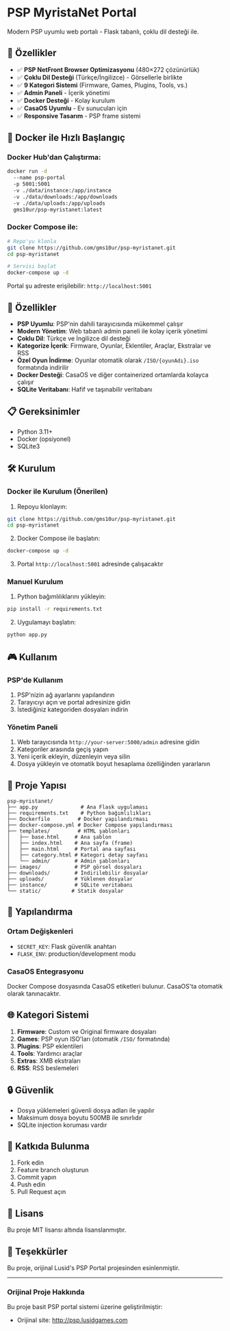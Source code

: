 # PSP MyristaNet Portal

Modern PSP uyumlu web portalı - Flask tabanlı, çoklu dil desteği ile.

## 🚀 Özellikler

- ✅ **PSP NetFront Browser Optimizasyonu** (480×272 çözünürlük)
- ✅ **Çoklu Dil Desteği** (Türkçe/İngilizce) - Görsellerle birlikte
- ✅ **9 Kategori Sistemi** (Firmware, Games, Plugins, Tools, vs.)
- ✅ **Admin Paneli** - İçerik yönetimi
- ✅ **Docker Desteği** - Kolay kurulum
- ✅ **CasaOS Uyumlu** - Ev sunucuları için
- ✅ **Responsive Tasarım** - PSP frame sistemi

## 🐳 Docker ile Hızlı Başlangıç

### Docker Hub'dan Çalıştırma:

```bash
docker run -d
  --name psp-portal
  -p 5001:5001
  -v ./data/instance:/app/instance
  -v ./data/downloads:/app/downloads
  -v ./data/uploads:/app/uploads
  gms10ur/psp-myristanet:latest
```

### Docker Compose ile:

```bash
# Repo'yu klonla
git clone https://github.com/gms10ur/psp-myristanet.git
cd psp-myristanet

# Servisi başlat
docker-compose up -d
```

Portal şu adreste erişilebilir: `http://localhost:5001`

## 🚀 Özellikler

- **PSP Uyumlu**: PSP'nin dahili tarayıcısında mükemmel çalışır
- **Modern Yönetim**: Web tabanlı admin paneli ile kolay içerik yönetimi
- **Çoklu Dil**: Türkçe ve İngilizce dil desteği
- **Kategorize İçerik**: Firmware, Oyunlar, Eklentiler, Araçlar, Ekstralar ve RSS
- **Özel Oyun İndirme**: Oyunlar otomatik olarak `/ISO/{oyunAdı}.iso` formatında indirilir
- **Docker Desteği**: CasaOS ve diğer containerized ortamlarda kolayca çalışır
- **SQLite Veritabanı**: Hafif ve taşınabilir veritabanı

## 📋 Gereksinimler

- Python 3.11+
- Docker (opsiyonel)
- SQLite3

## 🛠️ Kurulum

### Docker ile Kurulum (Önerilen)

1. Repoyu klonlayın:

```bash
git clone https://github.com/gms10ur/psp-myristanet.git
cd psp-myristanet
```

2. Docker Compose ile başlatın:

```bash
docker-compose up -d
```

3. Portal `http://localhost:5001` adresinde çalışacaktır

### Manuel Kurulum

1. Python bağımlılıklarını yükleyin:

```bash
pip install -r requirements.txt
```

2. Uygulamayı başlatın:

```bash
python app.py
```

## 🎮 Kullanım

### PSP'de Kullanım

1. PSP'nizin ağ ayarlarını yapılandırın
2. Tarayıcıyı açın ve portal adresinize gidin
3. İstediğiniz kategoriden dosyaları indirin

### Yönetim Paneli

1. Web tarayıcısında `http://your-server:5000/admin` adresine gidin
2. Kategoriler arasında geçiş yapın
3. Yeni içerik ekleyin, düzenleyin veya silin
4. Dosya yükleyin ve otomatik boyut hesaplama özelliğinden yararlanın

## 📁 Proje Yapısı

```
psp-myristanet/
├── app.py              # Ana Flask uygulaması
├── requirements.txt    # Python bağımlılıkları
├── Dockerfile         # Docker yapılandırması
├── docker-compose.yml # Docker Compose yapılandırması
├── templates/         # HTML şablonları
│   ├── base.html     # Ana şablon
│   ├── index.html    # Ana sayfa (frame)
│   ├── main.html     # Portal ana sayfası
│   ├── category.html # Kategori detay sayfası
│   └── admin/        # Admin şablonları
├── images/           # PSP görsel dosyaları
├── downloads/        # İndirilebilir dosyalar
├── uploads/          # Yüklenen dosyalar
├── instance/         # SQLite veritabanı
└── static/          # Statik dosyalar
```

## 🔧 Yapılandırma

### Ortam Değişkenleri

- `SECRET_KEY`: Flask güvenlik anahtarı
- `FLASK_ENV`: production/development modu

### CasaOS Entegrasyonu

Docker Compose dosyasında CasaOS etiketleri bulunur. CasaOS'ta otomatik olarak tanınacaktır.

## 🌐 Kategori Sistemi

1. **Firmware**: Custom ve Original firmware dosyaları
2. **Games**: PSP oyun ISO'ları (otomatik `/ISO/` formatında)
3. **Plugins**: PSP eklentileri
4. **Tools**: Yardımcı araçlar
5. **Extras**: XMB ekstraları
6. **RSS**: RSS beslemeleri

## 🔒 Güvenlik

- Dosya yüklemeleri güvenli dosya adları ile yapılır
- Maksimum dosya boyutu 500MB ile sınırlıdır
- SQLite injection koruması vardır

## 🤝 Katkıda Bulunma

1. Fork edin
2. Feature branch oluşturun
3. Commit yapın
4. Push edin
5. Pull Request açın

## 📄 Lisans

Bu proje MIT lisansı altında lisanslanmıştır.

## 🙏 Teşekkürler

Bu proje, orijinal Lusid's PSP Portal projesinden esinlenmiştir.

---

### Orijinal Proje Hakkında

Bu proje basit PSP portal sistemi üzerine geliştirilmiştir:

- Orijinal site: http://psp.lusidgames.com

